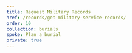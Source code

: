 ```yaml
---
title: Request Military Records
href: /records/get-military-service-records/
order: 10
collection: burials
spoke: Plan a burial
private: true
---
```


